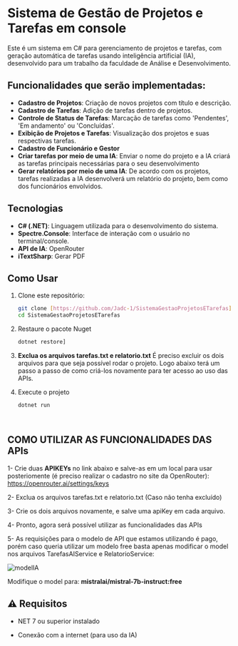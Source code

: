# Sistema de Gestão de Projetos e Tarefas em console 

Este é um sistema em C# para gerenciamento de projetos e tarefas, com geração automática de tarefas usando inteligência artificial (IA), desenvolvido para um trabalho da faculdade de Análise e Desenvolvimento.

## Funcionalidades que serão implementadas:

- **Cadastro de Projetos**: Criação de novos projetos com título e descrição.
- **Cadastro de Tarefas**: Adição de tarefas dentro de projetos.
- **Controle de Status de Tarefas**: Marcação de tarefas como 'Pendentes', 'Em andamento' ou 'Concluídas'.
- **Exibição de Projetos e Tarefas**: Visualização dos projetos e suas respectivas tarefas.
- **Cadastro de Funcionário e Gestor**
- **Criar tarefas por meio de uma IA**: Enviar o nome do projeto e a IA criará as tarefas principais necessárias para o seu desenvolvimento
- **Gerar relatórios por meio de uma IA**: De acordo com os projetos, tarefas realizadas a IA desenvolverá um relatório do projeto, bem como dos funcionários envolvidos.

## Tecnologias

- **C# (.NET)**: Linguagem utilizada para o desenvolvimento do sistema.
- **Spectre.Console**: Interface de interação com o usuário no terminal/console.
- **API de IA**: OpenRouter
- **iTextSharp**: Gerar PDF

## Como Usar

1. Clone este repositório:
   ```bash
   git clone [https://github.com/Jadc-1/SistemaGestaoProjetosETarefas]
   cd SistemaGestaoProjetosETarefas
   
2. Restaure o pacote Nuget
   ```bash
   dotnet restore]

3. **Exclua os arquivos tarefas.txt e relatorio.txt**
      É preciso excluir os dois arquivos para que seja possível rodar o projeto. Logo abaixo terá um passo a passo de como criá-los novamente para ter acesso ao uso das APIs.

4. Execute o projeto
   ```bash
   dotnet run


   

## COMO UTILIZAR AS FUNCIONALIDADES DAS APIs 

   1- Crie duas **APIKEYs** no link abaixo e salve-as em um local para usar posteriomente (é preciso realizar o cadastro no site da OpenRouter):
       https://openrouter.ai/settings/keys

   2- Exclua os arquivos tarefas.txt e relatorio.txt (Caso não tenha excluído)

   3- Crie os dois arquivos novamente, e salve uma apiKey em cada arquivo.

   4- Pronto, agora será possível utilizar as funcionalidades das APIs

   5- As requisições para o modelo de API que estamos utilizando é pago, porém caso queria utilizar um modelo free basta apenas modificar o model nos arquivos TarefasAIService e RelatorioService: 


   ![modelIA](https://github.com/user-attachments/assets/c0ecdc2d-8036-4c22-b394-91b24ace864e)

   Modifique o model para: **mistralai/mistral-7b-instruct:free**
   
## ⚠️ Requisitos

- NET 7 ou superior instalado

- Conexão com a internet (para uso da IA)
